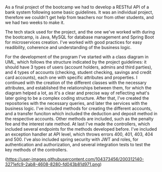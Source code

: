 As a final project of the bootcamp we had to develop a RESTful API of a bank system following some basic guidelines. It was an individual project, therefore we couldn't get help from teachers nor from other students, and we had two weeks to make it.

The tech stack used for the project, and the one we've worked with during the bootcamp, is Java, MySQL for database management and Spring Boot for microservices creation. I've worked with good practices for easy readibility, coherence and understanding of the business logic. 

For the development of the program I've started with a class diagram in UML, which follows the structure indicated by the project guidelines: it should have 3 types of users (account holders, admins and third parties), and 4 types of accounts (checking, student checking, savings and credit card accounts), each one with specific attributes and properties. I continued with the creation of the different classes  with the necessary attributes, and established the relationships between them, for which the diagram helped a lot, as it's a clear and precise way of reflecting what's later going to be a complex coding structure. After that, I've created the repositories with the necessary queries, and later the services with the business logic. I've included methods for creating the different accounts, and a transfer
funciton which included the deduction and deposit method in the respective accounts. Other methods are included, such as the penalty fee and the interest rate method. At last I've made the controllers, which included several endpoints for the methods developed before. I've included an exception handler at API level, which throws errors 400, 401, 403, 404 and 500. I've also included spring security with JWT and roles, for authentication and authorization, and several integration tests to test the key methods of the controllers.

(https://user-images.githubusercontent.com/104373456/200312140-3271efc9-2ab8-4608-8280-fd043b81d971.png)
